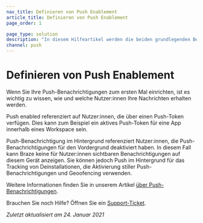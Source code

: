 ```yaml
---
nav_title: Definieren von Push Enablement
article_title: Definieren von Push Enablement
page_order: 1

page_type: solution
description: "In diesem Hilfeartikel werden die beiden grundlegenden Begriffe definiert, mit denen der Status des Push Enablements Ihrer Nutzer:innen beschrieben wird."
channel: push
---
```


# Definieren von Push Enablement

Wenn Sie Ihre Push-Benachrichtigungen zum ersten Mal einrichten, ist es wichtig zu wissen, wie und welche Nutzer:innen Ihre Nachrichten erhalten werden.

Push enabled referenziert auf Nutzer:innen, die über einen Push-Token verfügen. Dies kann zum Beispiel ein aktives Push-Token für eine App innerhalb eines Workspace sein.

Push-Benachrichtigung im Hintergrund referenziert Nutzer:innen, die Push-Benachrichtigungen für den Vordergrund deaktiviert haben. In diesem Fall kann Braze keine für Nutzer:innen sichtbaren Benachrichtigungen auf diesem Gerät anzeigen. Sie können jedoch Push im Hintergrund für das Tracking von Deinstallationen, die Aktivierung stiller Push-Benachrichtigungen und Geoofencing verwenden.  

Weitere Informationen finden Sie in unserem Artikel [über Push-Benachrichtigungen]({{site.baseurl}}/user_guide/message_building_by_channel/push/about).

Brauchen Sie noch Hilfe? Öffnen Sie ein [Support-Ticket]({{site.baseurl}}/braze_support/).

_Zuletzt aktualisiert am 24\. Januar 2021_

